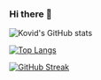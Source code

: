 ### Hi there 👋
![Kovid's GitHub stats](https://github-readme-stats.vercel.app/api?username=barqx&theme=dracula&show_icons=true&include_all_commits=true)

[![Top Langs](https://github-readme-stats.vercel.app/api/top-langs/?username=barqx&layout=compact&theme=dracula)](https://github.com/anuraghazra/github-readme-stats)

[![GitHub Streak](https://streak-stats.demolab.com/?user=BARQx)](https://git.io/streak-stats)
